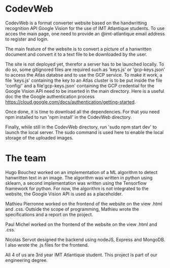 # CodevWeb

CodevWeb is a format converter website based on the handwritting recognition API Google Vision for the use of IMT Atlantique students. To use acces the main page, one need to provide an @imt-atlantique email address to register and login. 

The main feature of the website is to convert a picture of a hanwritten document and convert it to a text file to be downloaded by the user.

The site is not deployed yet, therefor a server has to be launched locally. To do so, some gitignored files are required such as 'keys.js' or 'gcp-keys.json' to access the Atlas databse and to use the GCP service. To make it work, a file 'keys.js' containing the key to an Atlas cluster is to be put inside the file 'config/' and a file'gcp-keys.json' containing the GCP credential for the Google Vision API need to be inserted in the main directory. Here is a useful doc the the Google authentication process https://cloud.google.com/docs/authentication/getting-started.

Once done, it is time to download all the dependencies. For that you need npm installed to run 'npm install' in the CodevWeb directory.

Finally, while still in the CodevWeb directory, run 'sudo npm start dev' to launch the local server. The sudo command is used here to enable the local storage of the uploaded images.

# The team

Hugo Bouchez worked on an implementation of a ML algorithm to detect hanwritten text in an image. The algorithm was written in python using sklearn, a second implementation was written using the Tensorflow framework for python. For now, the algorithm is not integrated to the website, the Google Vision API is used as a placeholder.

Mathieu Pierronne worked on the frontend of the website on the view .html and .css. Outside the scope of programming, Mathieu wrote the specifications and a report on the project.

Paul Michel worked on the frontend of the website on the view .html and .css.

Nicolas Servot designed the backend using nodeJS, Express and MongoDB. I also wrote the .js files for the frontend.

All 4 of us are 3rd year IMT Atlantique student. This project is part of our engineering degree. 
